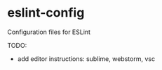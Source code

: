 # eslint-config
Configuration files for ESLint

TODO:
- add editor instructions: sublime, webstorm, vsc
